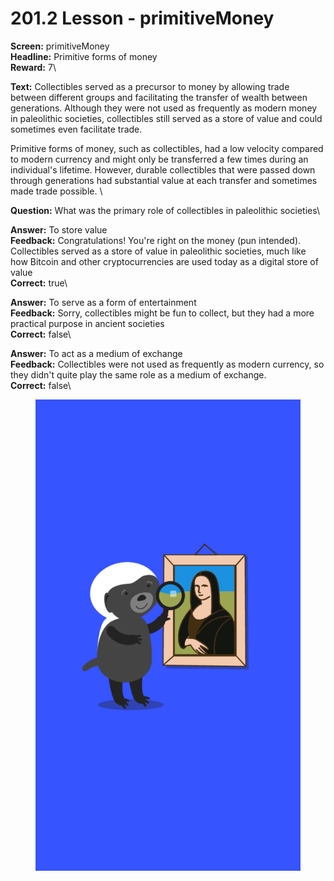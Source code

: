 # 201.2 Lesson - primitiveMoney

**Screen:** primitiveMoney\
**Headline:** Primitive forms of money\
**Reward:** 7\

**Text:** Collectibles served as a precursor to money by allowing trade between different groups and facilitating the transfer of wealth between generations. Although they were not used as frequently as modern money in paleolithic societies, collectibles still served as a store of value and could sometimes even facilitate trade.

Primitive forms of money, such as collectibles, had a low velocity compared to modern currency and might only be transferred a few times during an individual&#x27;s lifetime. However, durable collectibles that were passed down through generations had substantial value at each transfer and sometimes made trade possible.
\

**Question:** What was the primary role of collectibles in paleolithic societies\

**Answer:** To store value\
**Feedback:** Congratulations! You&#x27;re right on the money (pun intended). Collectibles served as a store of value in paleolithic societies, much like how Bitcoin and other cryptocurrencies are used today as a digital store of value\
**Correct:** true\

**Answer:** To serve as a form of entertainment\
**Feedback:** Sorry, collectibles might be fun to collect, but they had a more practical purpose in ancient societies\
**Correct:** false\

**Answer:** To act as a medium of exchange\
**Feedback:** Collectibles were not used as frequently as modern currency, so they didn&#x27;t quite play the same role as a medium of exchange.\
**Correct:** false\


<figure><img src="../.gitbook/assets/201-02.png" alt=""><figcaption></figcaption></figure>

